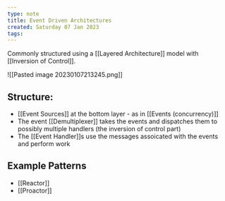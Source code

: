```yaml
---
type: note
title: Event Driven Architectures
created: Saturday 07 Jan 2023
tags: 
---
```


Commonly structured using a [[Layered Architecture]] model with [[Inversion of Control]].

![[Pasted image 20230107213245.png]]

## Structure:
- [[Event Sources]] at the bottom layer - as in [[Events (concurrency)]] 
- The event [[Demultiplexer]] takes the events and dispatches them to possibly multiple handlers (the inversion of control part)
- The [[Event Handler]]s use the messages assoicated with the events and perform work

## Example Patterns
- [[Reactor]]
- [[Proactor]]

